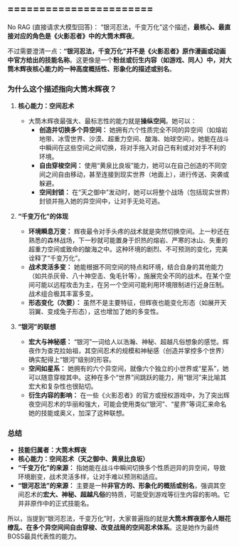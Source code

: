 =======================
----------------
No RAG (直接请求大模型回答)：
“银河忍法，千变万化”这个描述，**最核心、最直接对应的角色是《火影忍者》中的大筒木辉夜**。

不过需要澄清一点：**“银河忍法，千变万化”并不是《火影忍者》原作漫画或动画中官方给出的技能名称**。这更像是一个**粉丝或衍生内容（如游戏、同人）中，对大筒木辉夜核心能力的一种高度概括性、形象化的描述或别名**。

### 为什么这个描述指向大筒木辉夜？

1.  **核心能力：空间忍术**
    *   大筒木辉夜最强大、最标志性的能力就是**操纵空间**。她可以：
        *   **创造并切换多个异空间：** 她拥有六个性质完全不同的异空间（如熔岩地带、冰雪世界、沙漠、超重力空间、酸海、始球空间）。她能在战斗中瞬间在这些空间之间切换，将对手拖入对自己有利或对对手不利的环境。
        *   **自由穿梭空间：** 使用“黄泉比良坂”能力，她可以在自己创造的不同空间之间自由移动，甚至连接到现实世界（地面上），进行传送、突袭或躲避。
        *   **空间封锁：** 在“天之御中”发动时，她可以将整个战场（包括现实世界）封锁并拖入她的异空间中，让对手无处可逃。

2.  **“千变万化”的体现**
    *   **环境瞬息万变：** 辉夜最令对手头疼的战术就是突然切换空间。上一秒还在熟悉的森林战场，下一秒就可能置身于炽热的熔岩、严寒的冰山、失重的超重力空间或致命的酸海之中。这种环境的剧烈、不可预测的变化，完美诠释了“千变万化”。
    *   **战术灵活多变：** 她能根据不同空间的特点和环境，结合自身的其他能力（如共杀灰骨、八十神空击、兔毛针等），施展完全不同的战术。在某个空间可能以远程攻击为主，在另一个空间可能利用环境限制进行近身压制。战术组合极其丰富多变。
    *   **形态变化（次要）：** 虽然不是主要特征，但辉夜也能变化形态（如展开天羽翼、变成兔子形态），这也增加了她的多变性。

3.  **“银河”的联想**
    *   **宏大与神秘感：** “银河”一词给人以浩瀚、神秘、超越凡俗想象的感觉。辉夜作为查克拉始祖，其空间忍术的规模和神秘感（创造并掌控多个世界）确实配得上“银河”级别的形容。
    *   **空间如星系：** 她拥有的六个异空间，就像六个独立的小世界或“星系”，她可以随意穿梭其中。这种在多个“世界”间跳跃的能力，用“银河”来比喻其宏大和复杂性也很贴切。
    *   **衍生内容的影响：** 在一些《火影忍者》的官方或授权游戏中，为了突出辉夜空间忍术的华丽和强大，可能会使用类似“银河”、“星界”等词汇来命名她的技能或奥义，加深了这种联想。

### 总结

*   **技能归属者：大筒木辉夜**
*   **核心能力：空间忍术（天之御中、黄泉比良坂）**
*   **“千变万化”的来源：** 指她能在战斗中瞬间切换多个性质迥异的异空间，导致环境剧变，战术灵活多样，让对手难以预测和适应。
*   **“银河忍法”的来源：** 主要是一种**非官方的、形象化的概括或别名**，强调其空间忍术的**宏大、神秘、超越凡俗**的特质，可能受到游戏等衍生内容的影响。它并非原作中的正式技能名。

所以，当提到“银河忍法，千变万化”时，大家普遍指的就是**大筒木辉夜那令人眼花缭乱、在多个异空间间自由穿梭、改变战局的空间忍术体系**。这是她作为最终BOSS最具代表性的能力。
